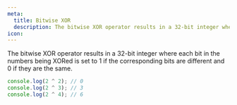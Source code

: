 ```yaml
---
meta:
  title: Bitwise XOR
  description: The bitwise XOR operator results in a 32-bit integer where each bit in the numbers being XORed is set to 1 if the corresponding bits are different and 0 if they are the same.
icon:
---
```


The bitwise XOR operator results in a 32-bit integer where each bit in
the numbers being XORed is set to 1 if the corresponding bits are
different and 0 if they are the same.

```javascript
console.log(2 ^ 2); // 0
console.log(2 ^ 3); // 3
console.log(2 ^ 4); // 6
```
